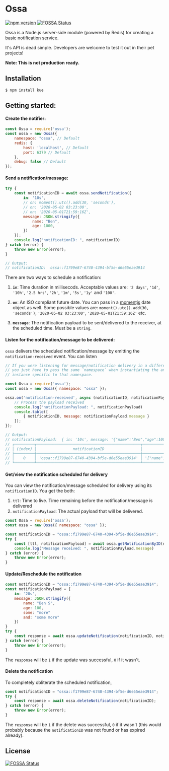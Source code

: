 # Ossa

[![npm version](https://badge.fury.io/js/ossa.svg)](https://badge.fury.io/js/ossa)
[![FOSSA Status](https://app.fossa.io/api/projects/git%2Bgithub.com%2Fbensooraj%2Fossa.svg?type=shield)](https://app.fossa.io/projects/git%2Bgithub.com%2Fbensooraj%2Fossa?ref=badge_shield)

Ossa is a Node.js server-side module (powered by Redis) for creating a basic notification service.

It's API is dead simple. Developers are welcome to test it out in their pet projects!

**Note: This is not production ready.**

## Installation

`$ npm install kue`

## Getting started:

#### Create the notifier:

```js
const Ossa = require('ossa');
const ossa = new Ossa({
    namespace: "ossa", // Default
    redis: {
        host: 'localhost', // Default
        port: 6379 // Default
    },
    debug: false // Default
});
```

#### Send a notification/message:

```js
try {
    const notificationID = await ossa.sendNotification({
        in: '10s',
        // on: moment().utc().add(30, 'seconds'),
        // on: '2020-05-02 03:23:00',
        // on: '2020-05-01T21:59:16Z',
        message: JSON.stringify({
            name: "Ben",
            age: 1000,
        })
    });
    console.log("notificationID: ", notificationID)
} catch (error) {
    throw new Error(error);
}

// Output:
// notificationID:  ossa::f1799e87-6740-4394-bf5e-d6e55eae3914
```

There are two ways to schedule a notification:
1. **`in`**: Time duration in millisecods. Acceptable values are: `'2 days'`, `'1d'`, `'10h'`, `'2.5 hrs'`, `'2h'`, `'1m'`, `'5s'`, `'1y'` and `'100'`.

2. **`on`**: An ISO compliant future date. You can pass in a [momentjs][1] date object as well. Some possible values are: `moment().utc().add(30, 'seconds')`, `'2020-05-02 03:23:00'`, `'2020-05-01T21:59:16Z'` etc.

3. **`message`**: The notification payload to be sent/delivered to the receiver, at the scheduled time. Must be a  `string`.

#### Listen for the notification/message to be delivered:

`ossa` delivers the scheduled notification/message by emitting the `notification-received` event. You can listen 

```js
// If you were listening for message/notification delivery in a different file (which in most cases you would be),
// you just have to pass the same `namespace` when instantiating the an Ossa instance. It will return cached
// instance specific to that namespace.

const Ossa = require('ossa');
const ossa = new Ossa({ namespace: "ossa" });

ossa.on('notification-received', async (notificationID, notificationPayload) => {
    // Process the payload received
    console.log("notificationPayload: ", notificationPayload)
    console.table([
        { notificationID, message: notificationPayload.message }
    ]);
});

// Output:
// notificationPayload:  { in: '10s', message: '{"name":"Ben","age":1000}' }
// ┌─────────┬──────────────────────────────────────────────┬─────────────────────────────┐
// │ (index) │                notificationID                │           message           │
// ├─────────┼──────────────────────────────────────────────┼─────────────────────────────┤
// │    0    │ 'ossa::f1799e87-6740-4394-bf5e-d6e55eae3914' │ '{"name":"Ben","age":1000}' │
// └─────────┴──────────────────────────────────────────────┴─────────────────────────────┘
```

#### Get/view the notification scheduled for delivery

You can view the notification/message scheduled for delivery using its `notificationID`. You get the both:
1. `ttl`: Time to live. Time remaining before the notification/message is delivered
2. `notificationPayload`: The actual payload that will be delivered.

```js
const Ossa = require('ossa');
const ossa = new Ossa({ namespace: "ossa" });

const notificationID = "ossa::f1799e87-6740-4394-bf5e-d6e55eae3914";
try {
    const [ttl, notificationPayload] = await ossa.getNotificationByID(notificationID);
    console.log("Message received: ", notificationPayload.message)
} catch (error) {
    throw new Error(error);
}
```

#### Update/Reschedule the notification

```js
const notificationID = "ossa::f1799e87-6740-4394-bf5e-d6e55eae3914";
const notificationPayload = {
    in: '20s',
    message: JSON.stringify({
        name: "Ben S",
        age: 100,
        some: "more"
        and: "some more"
    })
}
try {
    const response = await ossa.updateNotification(notificationID, notificationPayload);
} catch (error) {
    throw new Error(error);
}
```

The `response` will be `1` if the update was successful, `0` if it wasn't.

#### Delete the notification

To completely obliterate the scheduled notification,

```js
const notificationID = "ossa::f1799e87-6740-4394-bf5e-d6e55eae3914";
try {
    const response = await ossa.deleteNotification(notificationID);
} catch (error) {
    throw new Error(error);
}
```

The `response` will be `1` if the delete was successful, `0` if it wasn't (this would probably because the `notificationID` was not found or has expired already).

[1]: https://momentjs.com/docs/#/use-it/node-js/

## License
[![FOSSA Status](https://app.fossa.io/api/projects/git%2Bgithub.com%2Fbensooraj%2Fossa.svg?type=large)](https://app.fossa.io/projects/git%2Bgithub.com%2Fbensooraj%2Fossa?ref=badge_large)